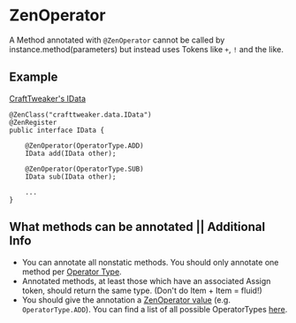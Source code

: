 # ZenOperator

A Method annotated with `@ZenOperator` cannot be called by instance.method(parameters) but instead uses Tokens like `+`, `!` and the like.  

## Example

[CraftTweaker's IData](https://github.com/jaredlll08/CraftTweaker/blob/1.12/CraftTweaker2-API/src/main/java/crafttweaker/api/data/IData.java)
```
@ZenClass("crafttweaker.data.IData")
@ZenRegister
public interface IData {
    
    @ZenOperator(OperatorType.ADD)
    IData add(IData other);
    
    @ZenOperator(OperatorType.SUB)
    IData sub(IData other);

    ...
}
```

## What methods can be annotated || Additional Info

- You can annotate all nonstatic methods. You should only annotate one method per [Operator Type](/Dev_Area/ZenOperators/).
- Annotated methods, at least those which have an associated Assign token, should return the same type. (Don't do Item + Item = fluid!)
- You should give the annotation a [ZenOperator value](/Dev_Area/ZenOperators/) (e.g. `OperatorType.ADD`). You can find a list of all possible OperatorTypes [here](/Dev_Area/ZenOperators/).